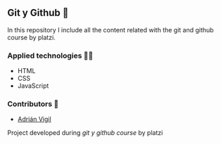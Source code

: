 ## Git y Github 🚀

In this repository I include all the content related with the git and github course by platzi.

### Applied technologies 🧑‍💻
- HTML
- CSS
- JavaScript

### Contributors 🤝
- [Adrián Vigil](https://github.com/insightvigil)

Project developed during _git y github course_ by platzi
